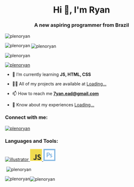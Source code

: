 <h1 align="center">Hi 👋, I'm Ryan</h1>
<h3 align="center">A new aspiring programmer from Brazil</h3>

<p><img align="center" src="http://github-readme-streak-stats.herokuapp.com?user=plenoryan&theme=git-dark&border_radius=100&locale=pt-br&sideNums=FFD79C&sideLabels=DDDDDD&currStreakNum=FFD79C&currStreakLabel=DDDDDD&ring=FFFFFF&fire=FFD79C&dates=FFD79C&background=2D2D2D&stroke=FFD79C&border=FFFFFF" alt="plenoryan" /></p>

<p><img align="left" src="https://github-readme-stats.vercel.app/api/top-langs?username=plenoryan&show_icons=true&theme=apprentice&include_all_commits=true&count_private=true" alt="plenoryan" /></p>

<p>&nbsp;<img align="center" src="https://github-readme-stats.vercel.app/api?username=plenoryan&theme=apprentice&show_icons=true&locale=en" alt="plenoryan" /></p>

<p align="left"> <img src="https://komarev.com/ghpvc/?username=plenoryan&label=Profile%20views&color=0e75b6&style=flat" alt="plenoryan" /> </p>

<p align="left"> <a href="https://github.com/ryo-ma/github-profile-trophy"><img src="https://github-profile-trophy.vercel.app/?username=plenoryan&theme=alduin" alt="plenoryan" /></a> </p>

- 🌱 I’m currently learning **JS, HTML, CSS**

- 👨‍💻 All of my projects are available at [Loading...](Loading...)

- 📫 How to reach me **7yan.ead@gmail.com**

- 📄 Know about my experiences [Loading...](Loading...)

<h3 align="left">Connect with me:</h3>
<p align="left">
<a href="https://instagram.com/plenoryan" target="blank"><img align="center" src="https://raw.githubusercontent.com/rahuldkjain/github-profile-readme-generator/master/src/images/icons/Social/instagram.svg" alt="plenoryan" height="30" width="40" /></a>
</p>

<h3 align="left">Languages and Tools:</h3>
<p align="left"> <a href="https://www.adobe.com/in/products/illustrator.html" target="_blank" rel="noreferrer"> <img src="https://www.vectorlogo.zone/logos/adobe_illustrator/adobe_illustrator-icon.svg" alt="illustrator" width="40" height="40"/> </a> <a href="https://developer.mozilla.org/en-US/docs/Web/JavaScript" target="_blank" rel="noreferrer"> <img src="https://raw.githubusercontent.com/devicons/devicon/master/icons/javascript/javascript-original.svg" alt="javascript" width="40" height="40"/> </a> <a href="https://www.photoshop.com/en" target="_blank" rel="noreferrer"> <img src="https://raw.githubusercontent.com/devicons/devicon/master/icons/photoshop/photoshop-line.svg" alt="photoshop" width="40" height="40"/> </a> </p>

<p>&nbsp;<img align="center" src="https://github-readme-stats.vercel.app/api?username=plenoryan&theme=apprentice&show_icons=true&locale=en" alt="plenoryan" /></p>

<p><img align="left" src="https://github-readme-stats.vercel.app/api/top-langs?username=plenoryan&show_icons=true&theme=apprentice&include_all_commits=true&count_private=true" alt="plenoryan" /></p>

<p><img align="center" src="http://github-readme-streak-stats.herokuapp.com?user=plenoryan&theme=git-dark&border_radius=100&locale=pt-br&sideNums=FFD79C&sideLabels=DDDDDD&currStreakNum=FFD79C&currStreakLabel=DDDDDD&ring=FFFFFF&fire=FFD79C&dates=FFD79C&background=2D2D2D&stroke=FFD79C&border=FFFFFF" alt="plenoryan" /></p>
 
